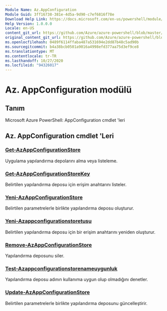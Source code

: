 ```yaml
---
Module Name: Az.AppConfiguration
Module Guid: 3ff16738-381e-4d5a-9d90-c7ef6816f78e
Download Help Link: https://docs.microsoft.com/en-us/powershell/module/az.appconfiguration
Help Version: 1.0.0.0
Locale: en-US
content_git_url: https://github.com/Azure/azure-powershell/blob/master/src/AppConfiguration/help/Az.AppConfiguration.md
original_content_git_url: https://github.com/Azure/azure-powershell/blob/master/src/AppConfiguration/help/Az.AppConfiguration.md
ms.openlocfilehash: 0489f6114ffaba487a531694e2dd87b48c5ad90b
ms.sourcegitcommit: b4a38bcb0501a9016a4998efd377aa75d3ef9ce8
ms.translationtype: MT
ms.contentlocale: tr-TR
ms.lasthandoff: 10/27/2020
ms.locfileid: "94326017"
---
```

# Az. AppConfiguration modülü
## Tanım
Microsoft Azure PowerShell: AppConfiguration cmdlet 'leri

## Az. AppConfiguration cmdlet 'Leri
### [Get-AzAppConfigurationStore](Get-AzAppConfigurationStore.md)
Uygulama yapılandırma depolarını alma veya listeleme.

### [Get-AzAppConfigurationStoreKey](Get-AzAppConfigurationStoreKey.md)
Belirtilen yapılandırma deposu için erişim anahtarını listeler.

### [Yeni-AzAppConfigurationStore](New-AzAppConfigurationStore.md)
Belirtilen parametrelerle birlikte yapılandırma deposu oluşturur.

### [Yeni-Azappconfigurationstoretuşu](New-AzAppConfigurationStoreKey.md)
Belirtilen yapılandırma deposu için bir erişim anahtarını yeniden oluşturur.

### [Remove-AzAppConfigurationStore](Remove-AzAppConfigurationStore.md)
Yapılandırma deposunu siler.

### [Test-Azappconfigurationstorenameuygunluk](Test-AzAppConfigurationStoreNameAvailability.md)
Yapılandırma deposu adının kullanıma uygun olup olmadığını denetler.

### [Update-AzAppConfigurationStore](Update-AzAppConfigurationStore.md)
Belirtilen parametrelerle birlikte yapılandırma deposunu güncelleştirir.

